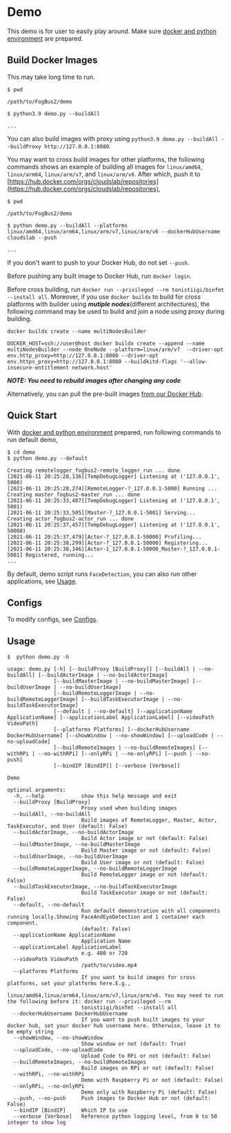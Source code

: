 # Demo
This demo is for user to easily play around. 
Make sure [docker and python environment](../README.md#requirements) are prepared.

## Build Docker Images
This may take long time to run. 
```shell
$ pwd

/path/to/FogBus2/demo

$ python3.9 demo.py --buildAll

...
```
You can also build images with proxy using `python3.9 demo.py --buildAll --buildProxy http://127.0.0.1:8080`.

You may want to cross build images for other platforms, the following commands shows an example of building all images for `linux/amd64`, `linux/arm64`, `linux/arm/v7`, and `linux/arm/v6`. After which, push it to [https://hub.docker.com/orgs/cloudslab/repositories](https://hub.docker.com/orgs/cloudslab/repositories),
```shell
$ pwd

/path/to/FogBus2/demo

$ python demo.py --buildAll --platforms linux/amd64,linux/arm64,linux/arm/v7,linux/arm/v6 --dockerHubUsername cloudslab --push

...
```
If you don't want to push to your Docker Hub, do not set `--push`. 

Before pushing any built image to Docker Hub, run `docker login`. 

Before cross building, run `docker run --privileged --rm tonistiigi/binfmt --install all`. Moreover, if you use `docker buildx` to build for cross platforms with builder using ***mutiple nodes***(different architectures), the following command may be used to 
build and join a node using proxy during building.
```shell
docker buildx create --name multiNodesBuilder

DOCKER_HOST=ssh://user@host docker buildx create --append --name multiNodesBuilder --node OneNode --platform=linux/arm/v7  --driver-opt env.http_proxy=http://127.0.0.1:8080 --driver-opt env.https_proxy=http://127.0.0.1:8080 --buildkitd-flags '--allow-insecure-entitlement network.host'

```

***NOTE: You need to rebuild images after changing any code***

Alternatively, you can pull the pre-built images [from our Docker Hub](PrepareDockerImages.md#pull-from-docker-hub).


## Quick Start
With [docker and python environment](../README.md#requirements) prepared, run following commands to run default demo,
```
$ cd demo
$ python demo.py --default

Creating remotelogger_fogbus2-remote_logger_run ... done
[2021-06-11 20:25:28,136][TempDebugLogger] Listening at ('127.0.0.1', 5000)
[2021-06-11 20:25:28,274][RemoteLogger-?_127.0.0.1-5000] Running ...
Creating master_fogbus2-master_run ... done
[2021-06-11 20:25:33,407][TempDebugLogger] Listening at ('127.0.0.1', 5001)
[2021-06-11 20:25:33,505][Master-?_127.0.0.1-5001] Serving...
Creating actor_fogbus2-actor_run ... done
[2021-06-11 20:25:37,457][TempDebugLogger] Listening at ('127.0.0.1', 50000)
[2021-06-11 20:25:37,479][Actor-?_127.0.0.1-50000] Profiling...
[2021-06-11 20:25:38,299][Actor-?_127.0.0.1-50000] Registering...
[2021-06-11 20:25:38,346][Actor-1_127.0.0.1-50000_Master-?_127.0.0.1-5001] Registered, running...
...
```
By default, demo script runs `FaceDetection`, you can also run other applications, see [Usage](#usage).
## Configs

To modify configs, see [Configs](./Configs.md).

## Usage

```
$  python demo.py -h

usage: demo.py [-h] [--buildProxy [BuildProxy]] [--buildAll | --no-buildAll] [--buildActorImage | --no-buildActorImage]
               [--buildMasterImage | --no-buildMasterImage] [--buildUserImage | --no-buildUserImage]
               [--buildRemoteLoggerImage | --no-buildRemoteLoggerImage] [--buildTaskExecutorImage | --no-buildTaskExecutorImage]
               [--default | --no-default] [--applicationName ApplicationName] [--applicationLabel ApplicationLabel] [--videoPath VideoPath]
               [--platforms Platforms] [--dockerHubUsername DockerHubUsername] [--showWindow | --no-showWindow] [--uploadCode | --no-uploadCode]
               [--buildRemoteImages | --no-buildRemoteImages] [--withRPi | --no-withRPi] [--onlyRPi | --no-onlyRPi] [--push | --no-push]
               [--bindIP [BindIP]] [--verbose [Verbose]]

Demo

optional arguments:
  -h, --help            show this help message and exit
  --buildProxy [BuildProxy]
                        Proxy used when building images
  --buildAll, --no-buildAll
                        Build images of RemoteLogger, Master, Actor, TaskExecutor, and User (default: False)
  --buildActorImage, --no-buildActorImage
                        Build Actor image or not (default: False)
  --buildMasterImage, --no-buildMasterImage
                        Build Master image or not (default: False)
  --buildUserImage, --no-buildUserImage
                        Build User image or not (default: False)
  --buildRemoteLoggerImage, --no-buildRemoteLoggerImage
                        Build RemoteLogger image or not (default: False)
  --buildTaskExecutorImage, --no-buildTaskExecutorImage
                        Build TaskExecutor image or not (default: False)
  --default, --no-default
                        Run default demonstration with all components running locally.Showing FaceAndEyeDetection and 1 container each component.
                        (default: False)
  --applicationName ApplicationName
                        Application Name
  --applicationLabel ApplicationLabel
                        e.g. 480 or 720
  --videoPath VideoPath
                        /path/to/video.mp4
  --platforms Platforms
                        If you want to build images for cross platforms, set your platforms here.E.g.,
                        linux/amd64,linux/arm64,linux/arm/v7,linux/arm/v6. You may need to run the following before it: docker run --privileged --rm
                        tonistiigi/binfmt --install all
  --dockerHubUsername DockerHubUsername
                        If you want to push built images to your docker hub, set your docker hub username here. Otherwise, leave it to be empty string
  --showWindow, --no-showWindow
                        Show window or not (default: True)
  --uploadCode, --no-uploadCode
                        Upload Code to RPi or not (default: False)
  --buildRemoteImages, --no-buildRemoteImages
                        Build images on RPi or not (default: False)
  --withRPi, --no-withRPi
                        Demo with Raspberry Pi or not (default: False)
  --onlyRPi, --no-onlyRPi
                        Demo only with Raspberry Pi (default: False)
  --push, --no-push     Push images to Docker Hub or not (default: False)
  --bindIP [BindIP]     Which IP to use
  --verbose [Verbose]   Reference python logging level, from 0 to 50 integer to show log

```